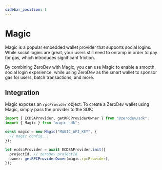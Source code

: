 ```yaml
---
sidebar_position: 1
---
```


# Magic

Magic is a popular embedded wallet provider that supports social logins.  While social logins are great, your users still need to onramp in order to pay for gas, which introduces significant friction.

By combining ZeroDev with Magic, you can use Magic to enable a smooth social login experience, while using ZeroDev as the smart wallet to sponsor gas for users, batch transactions, and more.

## Integration

Magic exposes an `rpcProvider` object.  To create a ZeroDev wallet using Magic, simply pass the provider to the SDK:

```typescript
import { ECDSAProvider, getRPCProviderOwner } from "@zerodev/sdk";
import { Magic } from "magic-sdk";

const magic = new Magic("MAGIC_API_KEY", {
  // magic config...
});

let ecdsaProvider = await ECDSAProvider.init({
  projectId, // zeroDev projectId
  owner: getRPCProviderOwner(magic.rpcProvider),
});
```